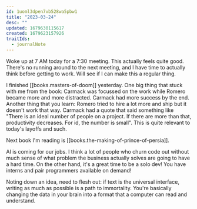 ```yaml
---
id: 1uoml3dpen7vb528wa5pbw1
title: "2023-03-24"
desc: ""
updated: 1679630115617
created: 1679623157926
traitIds:
  - journalNote
---
```


Woke up at 7 AM today for a 7:30 meeting. This actually feels quite good.
There's no running around to the next meeting, and I have time to actually
think before getting to work. Will see if I can make this a
regular thing.

I finished [[books.masters-of-doom]] yesterday. One big thing that stuck
with me from the book: Carmack was focussed on the work while Romero
became more and more distracted. Carmack had more success by the end.
Another thing that you learn: Romero tried to hire a lot more and ship
but it doesn't work that way. Carmack had a quote that said something
like "There is an ideal number of people on a project. If there are more
than that, productivity decreases. For id, the number is small". This
is quite relevant to today's layoffs and such.

Next book I'm reading is [[books.the-making-of-prince-of-persia]].

AI is coming for our jobs. I think a lot of people who churn code out
without much sense of what problem the business actually solves are going
to have a hard time. On the other hand, it's a great time to be a
solo dev! You have interns and pair programmers available on demand!

Noting down an idea, need to flesh out: if text is the universal interface,
writing as much as possible is a path to immortality. You're basically
changing the data in your brain into a format that a computer can read
and understand.
